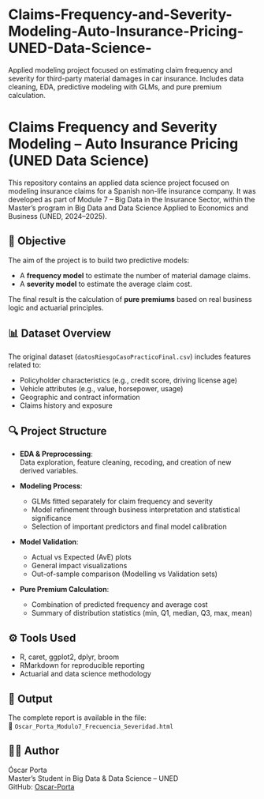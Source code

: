# Claims-Frequency-and-Severity-Modeling-Auto-Insurance-Pricing-UNED-Data-Science-
Applied modeling project focused on estimating claim frequency and severity for third-party material damages in car insurance. Includes data cleaning, EDA, predictive modeling with GLMs, and pure premium calculation.
# Claims Frequency and Severity Modeling – Auto Insurance Pricing (UNED Data Science)

This repository contains an applied data science project focused on modeling insurance claims for a Spanish non-life insurance company. It was developed as part of Module 7 – Big Data in the Insurance Sector, within the Master’s program in Big Data and Data Science Applied to Economics and Business (UNED, 2024–2025).

## 🎯 Objective

The aim of the project is to build two predictive models:
- A **frequency model** to estimate the number of material damage claims.
- A **severity model** to estimate the average claim cost.

The final result is the calculation of **pure premiums** based on real business logic and actuarial principles.

## 📊 Dataset Overview

The original dataset (`datosRiesgoCasoPracticoFinal.csv`) includes features related to:
- Policyholder characteristics (e.g., credit score, driving license age)
- Vehicle attributes (e.g., value, horsepower, usage)
- Geographic and contract information
- Claims history and exposure

## 🔍 Project Structure

- **EDA & Preprocessing**:  
  Data exploration, feature cleaning, recoding, and creation of new derived variables.

- **Modeling Process**:
  - GLMs fitted separately for claim frequency and severity
  - Model refinement through business interpretation and statistical significance
  - Selection of important predictors and final model calibration

- **Model Validation**:
  - Actual vs Expected (AvE) plots
  - General impact visualizations
  - Out-of-sample comparison (Modelling vs Validation sets)

- **Pure Premium Calculation**:
  - Combination of predicted frequency and average cost
  - Summary of distribution statistics (min, Q1, median, Q3, max, mean)

## ⚙️ Tools Used

- R, caret, ggplot2, dplyr, broom  
- RMarkdown for reproducible reporting  
- Actuarial and data science methodology  

## 📄 Output

The complete report is available in the file:  
📎 `Oscar_Porta_Modulo7_Frecuencia_Severidad.html`

## 👨‍💻 Author

Óscar Porta  
Master’s Student in Big Data & Data Science – UNED  
GitHub: [Oscar-Porta](https://github.com/Oscar-Porta)
